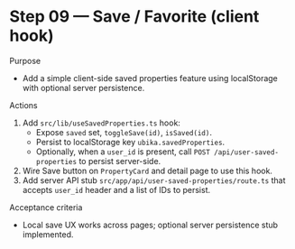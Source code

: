 # Step 09 — Save / Favorite (client hook)

Purpose
- Add a simple client-side saved properties feature using localStorage with optional server persistence.

Actions
1. Add `src/lib/useSavedProperties.ts` hook:
   - Expose `saved` set, `toggleSave(id)`, `isSaved(id)`.
   - Persist to localStorage key `ubika.savedProperties`.
   - Optionally, when a `user_id` is present, call `POST /api/user-saved-properties` to persist server-side.
2. Wire Save button on `PropertyCard` and detail page to use this hook.
3. Add server API stub `src/app/api/user-saved-properties/route.ts` that accepts `user_id` header and a list of IDs to persist.

Acceptance criteria
- Local save UX works across pages; optional server persistence stub implemented.